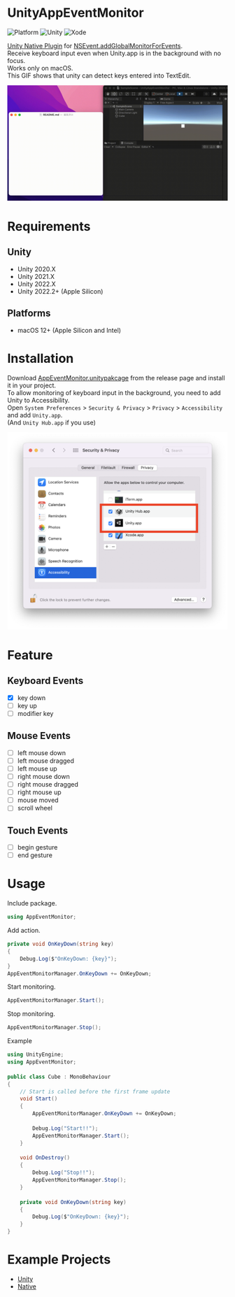# UnityAppEventMonitor

![Platform](https://img.shields.io/badge/platform-%20macOS%2012%2B-lightgrey.svg)
![Unity](https://img.shields.io/badge/unity-2020%2B-green.svg)
![Xode](https://img.shields.io/badge/xcode-xcode14-green.svg)

[Unity Native Plugin](https://docs.unity3d.com/Manual/NativePlugins.html) for [NSEvent.addGlobalMonitorForEvents](https://developer.apple.com/documentation/appkit/nsevent/1535472-addglobalmonitorforevents).  
Receive keyboard input even when Unity.app is in the background with no focus.  
Works only on macOS.  
This GIF shows that unity can detect keys entered into TextEdit.

<img src="docs/videos/helloworld.gif" width="800">  

# Requirements
## Unity
* Unity 2020.X
* Unity 2021.X
* Unity 2022.X
* Unity 2022.2+ (Apple Silicon)

## Platforms
* macOS 12+ (Apple Silicon and Intel)

# Installation
Download [AppEventMonitor.unitypakcage](https://github.com/fuziki/UnityAppEventMonitor/releases/download/0.1.0/AppEventMonitor.unitypackage) from the release page and install it in your project.  
To allow monitoring of keyboard input in the background, you need to add Unity to Accessibility.  
Open `System Preferences` > `Security & Privacy` > `Privacy` > `Accessibility` and add `Unity.app`.  
(And `Unity Hub.app` if you use)  

<img src="docs/images/accessibility.png" width="600">  

# Feature
## Keyboard Events
- [x] key down
- [ ] key up
- [ ] modifier key

## Mouse Events
- [ ] left mouse down
- [ ] left mouse dragged
- [ ] left mouse up
- [ ] right mouse down
- [ ] right mouse dragged
- [ ] right mouse up
- [ ] mouse moved
- [ ] scroll wheel

## Touch Events
- [ ] begin gesture
- [ ] end gesture

# Usage

Include package.

```cs
using AppEventMonitor;
```

Add action.


```cs
private void OnKeyDown(string key)
{
    Debug.Log($"OnKeyDown: {key}");
}
AppEventMonitorManager.OnKeyDown += OnKeyDown;
```

Start monitoring.

```cs
AppEventMonitorManager.Start();
```

Stop monitoring.

```cs
AppEventMonitorManager.Stop();
```

Example

```cs
using UnityEngine;
using AppEventMonitor;

public class Cube : MonoBehaviour
{
    // Start is called before the first frame update
    void Start()
    {
        AppEventMonitorManager.OnKeyDown += OnKeyDown;

        Debug.Log("Start!!");
        AppEventMonitorManager.Start();
    }

    void OnDestroy()
    {
        Debug.Log("Stop!!");
        AppEventMonitorManager.Stop();
    }

    private void OnKeyDown(string key)
    {
        Debug.Log($"OnKeyDown: {key}");
    }
}
```

# Example Projects
- [Unity](Examples/UnityAppEventMonitor)  
- [Native](Examples/NativeExample)
